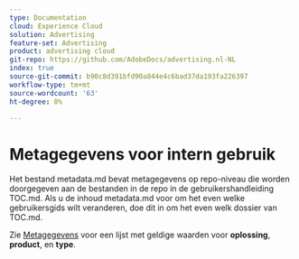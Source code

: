```yaml
---
type: Documentation
cloud: Experience Cloud
solution: Advertising
feature-set: Advertising
product: advertising cloud
git-repo: https://github.com/AdobeDocs/advertising.nl-NL
index: true
source-git-commit: b90c8d391bfd90a844e4c6bad37da193fa226397
workflow-type: tm+mt
source-wordcount: '63'
ht-degree: 0%

---
```



# Metagegevens voor intern gebruik

Het bestand metadata.md bevat metagegevens op repo-niveau die worden doorgegeven aan de bestanden in de repo in de gebruikershandleiding TOC.md. Als u de inhoud metadata.md voor om het even welke gebruikersgids wilt veranderen, doe dit in om het even welk dossier van TOC.md.

Zie [Metagegevens](https://experienceleague.adobe.com/docs/authoring-guide-exl/using/editing/user-guide-setup/metadata.html) voor een lijst met geldige waarden voor **oplossing**, **product**, en **type**.

